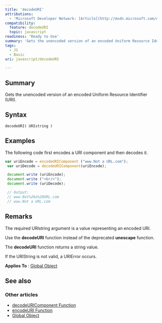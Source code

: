 ```yaml
---
title: 'decodeURI'
attributions:
  - 'Microsoft Developer Network: [Article](http://msdn.microsoft.com/en-us/library/ie/ht8a077w(v=vs.94).aspx)'
compatibility:
  feature: decodeURI
  topic: javascript
readiness: 'Ready to Use'
summary: 'Gets the unencoded version of an encoded Uniform Resource Identifier (URI).'
tags:
  - JS
  - Basic
uri: javascript/decodeURI

---
```

## Summary

Gets the unencoded version of an encoded Uniform Resource Identifier (URI).

## Syntax

    decodeURI( URIstring )

## Examples

The following code first encodes a URI component and then decodes it.

``` js
var uriEncode = encodeURIComponent ("www.Not a URL.com");
 var uriDecode = decodeURIComponent(uriEncode);

 document.write (uriEncode);
 document.write ("<br/>");
 document.write (uriDecode);

 // Output:
 // www.Not%20a%20URL.com
 // www.Not a URL.com
```

## Remarks

The required URIstring argument is a value representing an encoded URI.

Use the **decodeURI** function instead of the deprecated **unescape** function.

The **decodeURI** function returns a string value.

If the URIString is not valid, a URIError occurs.

**Applies To** : [Global Object](/javascript/Global)

## See also

### Other articles

-   [decodeURIComponent Function](/javascript/decodeURIComponent)
-   [encodeURI Function](/javascript/encodeURI)
-   [Global Object](/javascript/Global)


